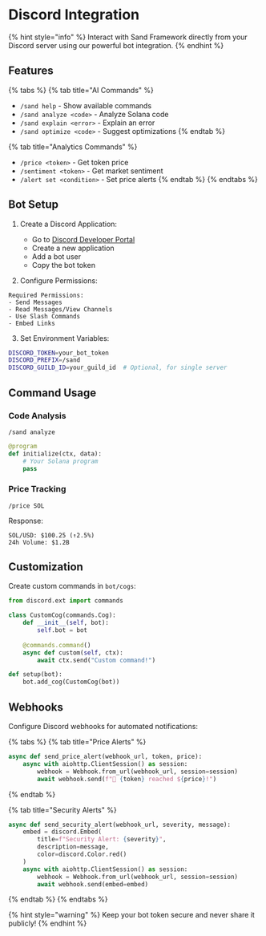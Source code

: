 # Discord Integration

{% hint style="info" %}
Interact with Sand Framework directly from your Discord server using our powerful bot integration.
{% endhint %}

## Features

{% tabs %}
{% tab title="AI Commands" %}
* `/sand help` - Show available commands
* `/sand analyze <code>` - Analyze Solana code
* `/sand explain <error>` - Explain an error
* `/sand optimize <code>` - Suggest optimizations
{% endtab %}

{% tab title="Analytics Commands" %}
* `/price <token>` - Get token price
* `/sentiment <token>` - Get market sentiment
* `/alert set <condition>` - Set price alerts
{% endtab %}
{% endtabs %}

## Bot Setup

1. Create a Discord Application:
   * Go to [Discord Developer Portal](https://discord.com/developers/applications)
   * Create a new application
   * Add a bot user
   * Copy the bot token

2. Configure Permissions:
```
Required Permissions:
- Send Messages
- Read Messages/View Channels
- Use Slash Commands
- Embed Links
```

3. Set Environment Variables:
```bash
DISCORD_TOKEN=your_bot_token
DISCORD_PREFIX=/sand
DISCORD_GUILD_ID=your_guild_id  # Optional, for single server
```

## Command Usage

### Code Analysis
```
/sand analyze
```
```python
@program
def initialize(ctx, data):
    # Your Solana program
    pass
```

### Price Tracking
```
/price SOL
```
Response:
```
SOL/USD: $100.25 (↑2.5%)
24h Volume: $1.2B
```

## Customization

Create custom commands in `bot/cogs`:

```python
from discord.ext import commands

class CustomCog(commands.Cog):
    def __init__(self, bot):
        self.bot = bot
    
    @commands.command()
    async def custom(self, ctx):
        await ctx.send("Custom command!")

def setup(bot):
    bot.add_cog(CustomCog(bot))
```

## Webhooks

Configure Discord webhooks for automated notifications:

{% tabs %}
{% tab title="Price Alerts" %}
```python
async def send_price_alert(webhook_url, token, price):
    async with aiohttp.ClientSession() as session:
        webhook = Webhook.from_url(webhook_url, session=session)
        await webhook.send(f"🚨 {token} reached ${price}!")
```
{% endtab %}

{% tab title="Security Alerts" %}
```python
async def send_security_alert(webhook_url, severity, message):
    embed = discord.Embed(
        title=f"Security Alert: {severity}",
        description=message,
        color=discord.Color.red()
    )
    async with aiohttp.ClientSession() as session:
        webhook = Webhook.from_url(webhook_url, session=session)
        await webhook.send(embed=embed)
```
{% endtab %}
{% endtabs %}

{% hint style="warning" %}
Keep your bot token secure and never share it publicly!
{% endhint %}
